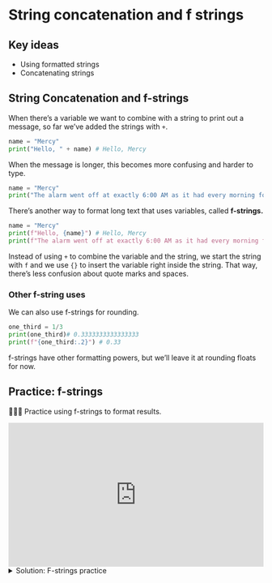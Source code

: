 # String concatenation and f strings

## Key ideas

- Using formatted strings
- Concatenating strings

## String Concatenation and f-strings

When there’s a variable we want to combine with a string to print out a message, so far we’ve added the strings with `+`.

```python
name = "Mercy"
print("Hello, " + name) # Hello, Mercy
```

When the message is longer, this becomes more confusing and harder to type.

```python
name = "Mercy"
print("The alarm went off at exactly 6:00 AM as it had every morning for the past five years. " + name + " began her morning and was ready to eat breakfast by 7:00 AM. The day appeared to be as normal as any other, and " + name + " was not expecting anything to change.")
```

There’s another way to format long text that uses variables, called **f-strings.**

```python
name = "Mercy"
print(f"Hello, {name}") # Hello, Mercy
print(f"The alarm went off at exactly 6:00 AM as it had every morning for the past five years. {name} began her morning and was ready to eat breakfast by 7:00 AM. The day appeared to be as normal as any other, and {name} was not expecting anything to change.")
```

Instead of using `+` to combine the variable and the string, we start the string with `f` and we use `{}` to insert the variable right inside the string. That way, there’s less confusion about quote marks and spaces.

### Other f-string uses

We can also use f-strings for rounding.

```python
one_third = 1/3
print(one_third)# 0.3333333333333333
print(f"{one_third:.2}") # 0.33
```

f-strings have other formatting powers, but we’ll leave it at rounding floats for now.

## Practice: f-strings

<aside>

👩🏿‍💻 Practice using f-strings to format results.

</aside>

<div style="position: relative; padding-bottom: 56.25%; height: 0;"><iframe src="https://replit.com/team/kibo-fpwp6/W15-F-strings-Practice" frameborder="0" webkitallowfullscreen mozallowfullscreen allowfullscreen style="position: absolute; top: 0; left: 0; width: 100%; height: 100%;"></iframe></div>

<details><summary>Solution: F-strings practice</summary>

```python
first_num = float(input("enter first number: "))
second_num = float(input("enter second number: "))

# change the line below
result = first_num / second_num

print(f"the result is {result:.3} ")
```

</details>
